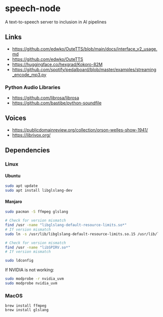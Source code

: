 # speech-node
A text-to-speech server to inclusion in AI pipelines


## Links
- https://github.com/edwko/OuteTTS/blob/main/docs/interface_v2_usage.md
- https://github.com/edwko/OuteTTS
- https://huggingface.co/hexgrad/Kokoro-82M
- https://github.com/spotify/pedalboard/blob/master/examples/streaming_encode_mp3.py

### Python Audio Libraries
- https://github.com/librosa/librosa
- https://github.com/bastibe/python-soundfile

## Voices
- https://publicdomainreview.org/collection/orson-welles-show-1941/
- https://librivox.org/



## Dependencies
### Linux


#### Ubuntu
```sh
sudo apt update
sudo apt install libglslang-dev
```

#### Manjaro
```sh
sudo pacman -S ffmpeg glslang

# Check for version mismatch
find /usr -name "libglslang-default-resource-limits.so*"
# If version mismatch
sudo ln -s /usr/lib/libglslang-default-resource-limits.so.15 /usr/lib/libglslang-default-resource-limits.so.14

# Check for version mismatch
find /usr -name "libSPIRV.so*"
# If version mismatch

sudo ldconfig
```

If NVIDIA is not working:
```sh
sudo modprobe -r nvidia_uvm
sudo modprobe nvidia_uvm
```

### MacOS
```
brew install ffmpeg
brew install glslang
```